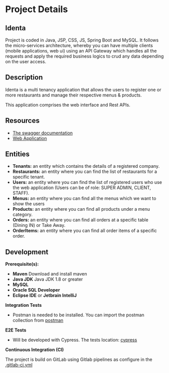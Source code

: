 # Project Details

## Identa

Project is coded in Java, JSP, CSS, JS, Spring Boot and MySQL. It follows the micro-services architecture, whereby you
can have multiple clients (mobile applications, web ui) using an API Gateway which handles all the requests and apply
the required business logics to crud any data depending on the user access.

## Description

Identa is a multi tenancy application that allows the users to register one or more restaurants and manage their
respective menus & products.

This application comprises the web interface and Rest APIs.

## Resources

- [The swagger documentation](http://178.128.192.92:8080/swagger-ui.html)
- [Web Application](http://178.128.192.92:9000/)

## Entities

- **Tenants:** an entity which contains the details of a registered company.
- **Restaurants:** an entity where you can find the list of restaurants for a specific tenant.
- **Users:** an entity where you can find the list of registered users who use the web application (Users can be of
  role: SUPER ADMIN, CLIENT, STAFF).
- **Menus:** an entity where you can find all the menus which we want to show the users
- **Products:** an entity where you can find all products under a menu category.
- **Orders:** an entity where you can find all orders at a specific table (Dining IN) or Take Away.
- **OrderItems:** an entity where you can find all order items of a specific order.


## Development

**Prerequisite(s):**

- **Maven** Download and install maven
- **Java JDK** Java JDK 1.8 or greater
- **MySQL** 
- **Oracle SQL Developer**
- **Eclipse IDE** or **Jetbrain IntelliJ**


**Integration Tests**

- Postman is needed to be installed. You can import the postman collection from [postman](postman)


**E2E Tests**
- Will be developed with Cypress. The tests location: [cypress](cypress)


**Continuous Integration (CI)**

The project is build on GitLab using Gitlab pipelines as configure in the [.gitlab-ci.yml](.gitlab-ci.yml)


